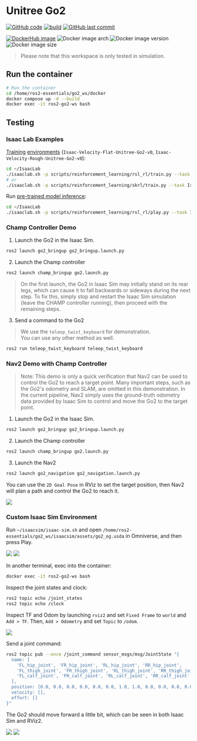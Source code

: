 # Unitree Go2

[![GitHub code](https://img.shields.io/badge/code-blue?logo=github&label=github)](https://github.com/j3soon/ros2-essentials/tree/main/go2_ws)
[![build](https://img.shields.io/github/actions/workflow/status/j3soon/ros2-essentials/build-go2-ws.yaml?label=build)](https://github.com/j3soon/ros2-essentials/actions/workflows/build-go2-ws.yaml)
[![GitHub last commit](https://img.shields.io/github/last-commit/j3soon/ros2-essentials?path=go2_ws)](https://github.com/j3soon/ros2-essentials/commits/main/go2_ws)

[![DockerHub image](https://img.shields.io/badge/dockerhub-j3soon/ros2--go2--ws-important.svg?logo=docker)](https://hub.docker.com/r/j3soon/ros2-go2-ws/tags)
![Docker image arch](https://img.shields.io/badge/arch-amd64-blueviolet)
![Docker image version](https://img.shields.io/docker/v/j3soon/ros2-go2-ws)
![Docker image size](https://img.shields.io/docker/image-size/j3soon/ros2-go2-ws)

> Please note that this workspace is only tested in simulation.

## Run the container

```bash
# Run the container
cd /home/ros2-essentials/go2_ws/docker
docker compose up -d --build
docker exec -it ros2-go2-ws bash
```

## Testing

### Isaac Lab Examples

[Training](https://isaac-sim.github.io/IsaacLab/main/source/overview/reinforcement-learning/rl_existing_scripts.html) [environments](https://isaac-sim.github.io/IsaacLab/main/source/overview/environments.html#comprehensive-list-of-environments) (`Isaac-Velocity-Flat-Unitree-Go2-v0`, `Isaac-Velocity-Rough-Unitree-Go2-v0`):

```sh
cd ~/IsaacLab
./isaaclab.sh -p scripts/reinforcement_learning/rsl_rl/train.py --task Isaac-Velocity-Rough-Unitree-Go2-v0 --headless
# or
./isaaclab.sh -p scripts/reinforcement_learning/skrl/train.py --task Isaac-Velocity-Rough-Unitree-Go2-v0 --headless
```

Run [pre-trained model inference](https://isaac-sim.github.io/IsaacLab/main/source/overview/reinforcement-learning/rl_existing_scripts.html):

```sh
cd ~/IsaacLab
./isaaclab.sh -p scripts/reinforcement_learning/rsl_rl/play.py --task Isaac-Velocity-Rough-Unitree-Go2-v0 --num_envs 32 --use_pretrained_checkpoint
```

### Champ Controller Demo

1. Launch the Go2 in the Isaac Sim.

```bash
ros2 launch go2_bringup go2_bringup.launch.py
```

2. Launch the Champ controller

```bash
ros2 launch champ_bringup go2.launch.py
```

> On the first launch, the Go2 in Isaac Sim may initially stand on its rear legs, which can cause it to fall backwards or sideways during the next step. To fix this, simply stop and restart the Isaac Sim simulation (leave the CHAMP controller running), then proceed with the remaining steps.

3. Send a command to the Go2

> We use the `teleop_twist_keyboard` for demonstration.  
> You can use any other method as well.

```bash
ros2 run teleop_twist_keyboard teleop_twist_keyboard
```

### Nav2 Demo with Champ Controller

> Note: This demo is only a quick verification that Nav2 can be used to control the Go2 to reach a target point. Many important steps, such as the Go2's odometry and SLAM, are omitted in this demonstration. In the current pipeline, Nav2 simply uses the ground-truth odometry data provided by Isaac Sim to control and move the Go2 to the target point.

1. Launch the Go2 in the Isaac Sim.

```bash
ros2 launch go2_bringup go2_bringup.launch.py
```

2. Launch the Champ controller

```bash
ros2 launch champ_bringup go2.launch.py
```

3. Launch the Nav2

```bash
ros2 launch go2_navigation go2_navigation.launch.py
```

You can use the `2D Goal Pose` in RViz to set the target position, then Nav2 will plan a path and control the Go2 to reach it.

![](assets/06-navigation-demo.png)

### Custom Isaac Sim Environment

Run `~/isaacsim/isaac-sim.sh` and open `/home/ros2-essentials/go2_ws/isaacsim/assets/go2_og.usda` in Omniverse, and then press Play.

![](assets/01-isaac-sim-open-scene.png)
![](assets/02-isaac-sim-play.png)

In another terminal, exec into the container:

```sh
docker exec -it ros2-go2-ws bash
```

Inspect the joint states and clock:

```sh
ros2 topic echo /joint_states
ros2 topic echo /clock
```

Inspect TF and Odom by launching `rviz2` and set `Fixed Frame` to `world` and `Add > TF`. Then, `Add > Odometry` and set `Topic` to `/odom`.

![](assets/03-rviz2-tf-odom.png)

Send a joint command:

```sh
ros2 topic pub --once /joint_command sensor_msgs/msg/JointState "{
  name: [
    'FL_hip_joint', 'FR_hip_joint', 'RL_hip_joint', 'RR_hip_joint',
    'FL_thigh_joint', 'FR_thigh_joint', 'RL_thigh_joint', 'RR_thigh_joint',
    'FL_calf_joint', 'FR_calf_joint', 'RL_calf_joint', 'RR_calf_joint'
  ],
  position: [0.0, 0.0, 0.0, 0.0, 0.0, 0.0, 1.0, 1.0, 0.0, 0.0, 0.0, 0.0],
  velocity: [],
  effort: []
}"
```

The Go2 should move forward a little bit, which can be seen in both Isaac Sim and RViz2.

![](assets/04-isaac-sim-move-forward.png)
![](assets/05-rviz2-move-forward.png)
